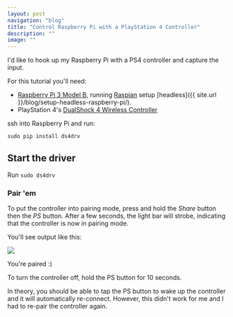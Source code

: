 ```yaml
---
layout: post
navigation: "blog"
title: "Control Raspberry Pi with a PlayStation 4 Controller"
description: ""
image: ""
---
```


I'd like to hook up my Raspberry Pi with a PS4 controller and capture the input.

For this tutorial you'll need:
- <a target="_blank" href="https://www.raspberrypi.org/products/raspberry-pi-3-model-b/">Raspberry Pi 3 Model B</a>, running <a target="_blank" href="https://www.raspberrypi.org/downloads/raspbian/">Raspian</a> setup [headless]({{ site.url }}/blog/setup-headless-raspberry-pi/).
 - PlayStation 4's <a target="_blank" href="https://www.playstation.com/en-us/explore/accessories/gaming-controllers/dualshock-4/">DualShock 4 Wireless Controller</a>


ssh into Raspberry Pi and run:

```
sudo pip install ds4drv
```

## Start the driver

Run `sudo ds4drv`

### Pair 'em

To put the controller into pairing mode, press and hold the *Share* button then the *PS* button. After a few seconds, the light bar will strobe, indicating that the controller is now in pairing mode.

You'll see output like this:

<!-- make this pic smaller -->
<img src="{{ site.url }}/content/img/control-raspberry-pi-with-a-playstation-4-controller-01.png" />

You're paired :)

To turn the controller off, hold the PS button for 10 seconds.

In theory, you should be able to tap the PS button to wake up the controller and it will automatically re-connect. However, this didn't work for me and I had to re-pair the controller again.


<!--
https://github.com/martinbuberl/pi/tree/master/controller
https://github.com/chrippa/ds4drv
-->
